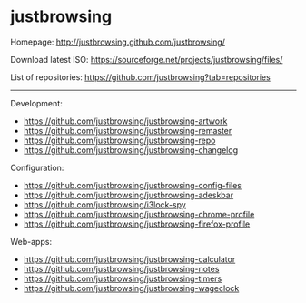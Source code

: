justbrowsing
============
Homepage: http://justbrowsing.github.com/justbrowsing/

Download latest ISO: https://sourceforge.net/projects/justbrowsing/files/

List of repositories: https://github.com/justbrowsing?tab=repositories

-------------------------

Development:
* https://github.com/justbrowsing/justbrowsing-artwork
* https://github.com/justbrowsing/justbrowsing-remaster
* https://github.com/justbrowsing/justbrowsing-repo
* https://github.com/justbrowsing/justbrowsing-changelog

Configuration:
* https://github.com/justbrowsing/justbrowsing-config-files
* https://github.com/justbrowsing/justbrowsing-adeskbar
* https://github.com/justbrowsing/i3lock-spy
* https://github.com/justbrowsing/justbrowsing-chrome-profile
* https://github.com/justbrowsing/justbrowsing-firefox-profile

Web-apps:
* https://github.com/justbrowsing/justbrowsing-calculator
* https://github.com/justbrowsing/justbrowsing-notes
* https://github.com/justbrowsing/justbrowsing-timers
* https://github.com/justbrowsing/justbrowsing-wageclock
